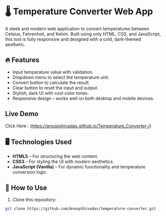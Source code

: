 # 🌡️ Temperature Converter Web App

A sleek and modern web application to convert temperatures between Celsius, Fahrenheit, and Kelvin. Built using only HTML, CSS, and JavaScript, this tool is fully responsive and designed with a cold, dark-themed aesthetic.

## 🔥 Features

- Input temperature value with validation.
- Dropdown menu to select the temperature unit.
- Convert button to calculate the result.
- Clear button to reset the input and output.
- Stylish, dark UI with cool color tones.
- Responsive design – works well on both desktop and mobile devices.

## Live Demo 
Click Here : (https://anoopshivadas.github.io/Temperature_Converter-/)

## 🖥️ Technologies Used

- **HTML5** – For structuring the web content.
- **CSS3** – For styling the UI with modern aesthetics.
- **JavaScript (Vanilla)** – For dynamic functionality and temperature conversion logic.


## 🚀 How to Use

1. Clone this repository:

```bash
git clone https://github.com/AnoopShivadas/temperature-converter.git

